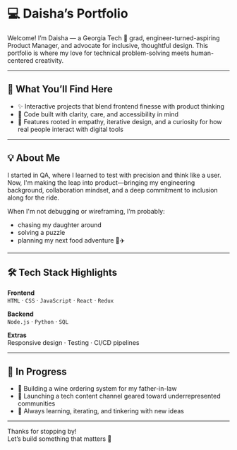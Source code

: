 # 💻 Daisha’s Portfolio

Welcome! I’m Daisha — a Georgia Tech 🐝 grad, engineer-turned-aspiring Product Manager, and advocate for inclusive, thoughtful design. This portfolio is where my love for technical problem-solving meets human-centered creativity.

---

## 🔧 What You’ll Find Here
- ✨ Interactive projects that blend frontend finesse with product thinking  
- 🧩 Code built with clarity, care, and accessibility in mind  
- 🎯 Features rooted in empathy, iterative design, and a curiosity for how real people interact with digital tools  

---

## 💡 About Me

I started in QA, where I learned to test with precision and think like a user. Now, I'm making the leap into product—bringing my engineering background, collaboration mindset, and a deep commitment to inclusion along for the ride.

When I'm not debugging or wireframing, I’m probably:
- chasing my daughter around  
- solving a puzzle  
- planning my next food adventure 🍜✈️  

---

## 🛠️ Tech Stack Highlights

**Frontend**  
`HTML` · `CSS` · `JavaScript` · `React` · `Redux`

**Backend**  
`Node.js` · `Python` · `SQL`

**Extras**  
Responsive design · Testing · CI/CD pipelines

---

## 🌱 In Progress

- 🍷 Building a wine ordering system for my father-in-law  
- 🎥 Launching a tech content channel geared toward underrepresented communities  
- 🧠 Always learning, iterating, and tinkering with new ideas  

---

Thanks for stopping by!  
Let’s build something that matters 🌿
